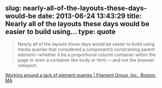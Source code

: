 slug: nearly-all-of-the-layouts-these-days-would-be
date: 2013-06-24 13:43:29
title: Nearly all of the layouts these days would be easier to build using...
type: quote
---

> Nearly all of the layouts these days would be easier to build using media queries that considered a component’s constraining parent element—whether it be a proportional column container within the page or even a container like body or html — and not the browser viewport.

[Working around a lack of element queries | Filament Group, Inc., Boston, MA](http://filamentgroup.com/lab/element_query_workarounds/)
